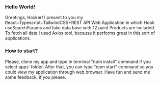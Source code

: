 ### Hello World!
Greetings, Hacker!
I present to you my React+Typescript+TailwindCSS+REST API Web Application in which Hook useSearchParams and fake data base with 12 paint Products are included. To fetch all data I used Axios tool, because it performs great in this sort of applications. 
### How to start?
Please, clone my app and type in terminal "npm install" command if you select apps' folder. After that, you can type "npm start" command so you could view my application through web browser. Have fun and send me some feedback, if you please.